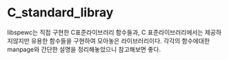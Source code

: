 # C_standard_libray

libspewc는 직접 구현한 C표준라이브러리 함수들과, C 표준라이브러리에서는 제공하지않지만 유용한 함수들을 구현하여 모아놓은 라이브러리이다.
각각의 함수에대한 manpage와 간단한 설명을 정리해놓았으니 참고해보면 좋다.
